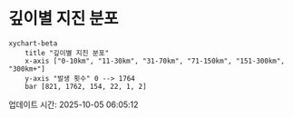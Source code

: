 # 깊이별 지진 분포

```mermaid
xychart-beta
    title "깊이별 지진 분포"
    x-axis ["0-10km", "11-30km", "31-70km", "71-150km", "151-300km", "300km+"]
    y-axis "발생 횟수" 0 --> 1764
    bar [821, 1762, 154, 22, 1, 2]
```

업데이트 시간: 2025-10-05 06:05:12
